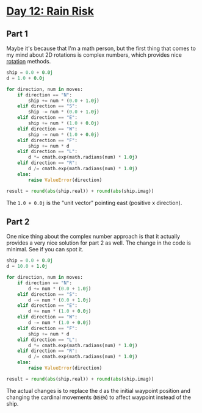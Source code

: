 # [Day 12: Rain Risk](https://adventofcode.com/2020/day/12)

## Part 1

Maybe it's because that I'm a math person, but the first thing that comes to my
mind about 2D rotations is complex numbers, which provides nice
[rotation](https://www.khanacademy.org/science/electrical-engineering/ee-circuit-analysis-topic/ee-ac-analysis/v/ee-complex-rotation)
methods.

```py
ship = 0.0 + 0.0j
d = 1.0 + 0.0j

for direction, num in moves:
    if direction == "N":
        ship += num * (0.0 + 1.0j)
    elif direction == "S":
        ship -= num * (0.0 + 1.0j)
    elif direction == "E":
        ship += num * (1.0 + 0.0j)
    elif direction == "W":
        ship -= num * (1.0 + 0.0j)
    elif direction == "F":
        ship += num * d
    elif direction == "L":
        d *= cmath.exp(math.radians(num) * 1.0j)
    elif direction == "R":
        d /= cmath.exp(math.radians(num) * 1.0j)
    else:
        raise ValueError(direction)

result = round(abs(ship.real)) + round(abs(ship.imag))
```

The `1.0 + 0.0j` is the "unit vector" pointing east (positive x direction).

## Part 2

One nice thing about the complex number approach is that it actually provides a
very nice solution for part 2 as well. The change in the code is minimal. See
if you can spot it.

```py
ship = 0.0 + 0.0j
d = 10.0 + 1.0j

for direction, num in moves:
    if direction == "N":
        d += num * (0.0 + 1.0j)
    elif direction == "S":
        d -= num * (0.0 + 1.0j)
    elif direction == "E":
        d += num * (1.0 + 0.0j)
    elif direction == "W":
        d -= num * (1.0 + 0.0j)
    elif direction == "F":
        ship += num * d
    elif direction == "L":
        d *= cmath.exp(math.radians(num) * 1.0j)
    elif direction == "R":
        d /= cmath.exp(math.radians(num) * 1.0j)
    else:
        raise ValueError(direction)

result = round(abs(ship.real)) + round(abs(ship.imag))
```

The actual changes is to replace the `d` as the initial waypoint position and
changing the cardinal movements (`NSEW`) to affect waypoint instead of the ship.
